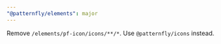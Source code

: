 ```yaml
---
"@patternfly/elements": major
---
```

Remove `/elements/pf-icon/icons/**/*`. Use `@patternfly/icons` instead.
